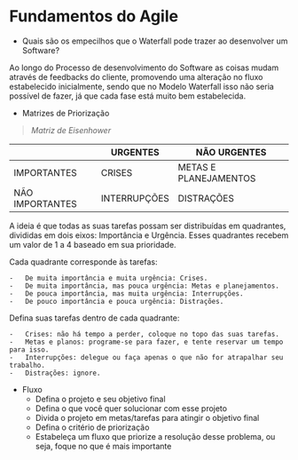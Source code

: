 # Fundamentos do Agile

- Quais são os empecilhos que o Waterfall pode trazer ao desenvolver um Software?

Ao longo do Processo de desenvolvimento do Software as coisas mudam através de feedbacks do cliente, promovendo uma alteração no fluxo estabelecido inicialmente, sendo que no Modelo Waterfall isso não seria possível de fazer, já que cada fase está muito bem estabelecida.

- Matrizes de Priorização

> *Matriz de Eisenhower*

|                |URGENTES                       |NÃO URGENTES                 |
|----------------|-------------------------------|-----------------------------|
|IMPORTANTES     |CRISES                         |METAS E PLANEJAMENTOS        |
|NÃO IMPORTANTES |INTERRUPÇÕES                   |DISTRAÇÕES                   |

A ideia é que todas as suas tarefas possam ser distribuídas em quadrantes, divididas em dois eixos: Importância e Urgência. Esses quadrantes recebem um valor de 1 a 4 baseado em sua prioridade.

Cada quadrante corresponde às tarefas:

	-	De muita importância e muita urgência: Crises.
	-   De muita importância, mas pouca urgência: Metas e planejamentos.
	-   De pouca importância, mas muita urgência: Interrupções.
	-   De pouco importância e pouca urgência: Distrações.

Defina suas tarefas dentro de cada quadrante:

	-   Crises: não há tempo a perder, coloque no topo das suas tarefas.
	-   Metas e planos: programe-se para fazer, e tente reservar um tempo para isso.
	-   Interrupções: delegue ou faça apenas o que não for atrapalhar seu trabalho.
	-   Distrações: ignore.

- Fluxo
	- Defina o projeto e seu objetivo final
	- Defina o que você quer solucionar com esse projeto
	- Divida o projeto em metas/tarefas para atingir o objetivo final
	- Defina o critério de priorização
	- Estabeleça um fluxo que priorize a resolução desse problema, ou seja, foque no que é mais importante


